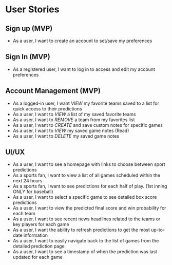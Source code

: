 # User Stories

## Sign up (MVP)
* As a user, I want to create an account to set/save my preferences

## Sign In (MVP)
* As a registered user, I want to log in to access and edit my account preferences

## Account Management (MVP)
* As a logged-in user, I want *VIEW* my favorite teams saved to a list for quick access to their predictions
* As a user, I want to *VIEW* a list of my saved favorite teams
* As a user, I want to *REMOVE* a team from my favorites list
* As a user, I want to *CREATE* and save custom notes for specific games
* As a user, I want to *VIEW* my saved game notes (Read)
* As a user, I want to *DELETE* my saved game notes

## UI/UX
* As a user, I want to see a homepage with links to choose between sport predictions
* As a sports fan, I want to view a list of all games scheduled within the next 24 hours
* As a sports fan, I want to see predictions for each half of play. (1st inning ONLY for baseball) 
* As a user, I want to select a specific game to see detailed box score predictions
* As a user, I want to view the predicted final score and win probability for each team
* As a user, I want to see recent news headlines related to the teams or key players for each game
* As a user, I want the ability to refresh predictions to get the most up-to-date information
* As a user, I want to easily navigate back to the list of games from the detailed prediction page
* As a user, I want to see a timestamp of when the prediction was last updated for each game
